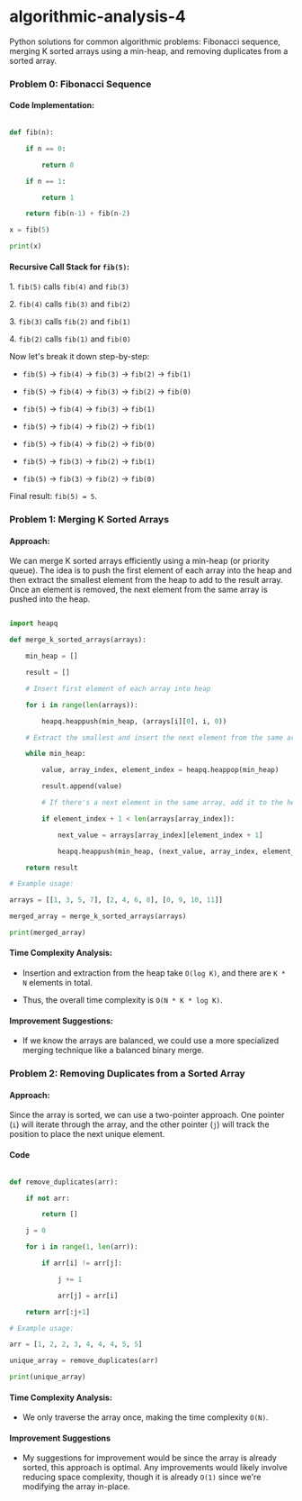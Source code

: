 # algorithmic-analysis-4
Python solutions for common algorithmic problems: Fibonacci sequence, merging K sorted arrays using a min-heap, and removing duplicates from a sorted array.

### Problem 0: Fibonacci Sequence

#### Code Implementation:

```python

def fib(n):

    if n == 0:

        return 0

    if n == 1:

        return 1

    return fib(n-1) + fib(n-2)

x = fib(5)

print(x)

```

#### Recursive Call Stack for `fib(5)`:

1\. `fib(5)` calls `fib(4)` and `fib(3)`

2\. `fib(4)` calls `fib(3)` and `fib(2)`

3\. `fib(3)` calls `fib(2)` and `fib(1)`

4\. `fib(2)` calls `fib(1)` and `fib(0)`

Now let's break it down step-by-step:

- `fib(5)` -> `fib(4)` -> `fib(3)` -> `fib(2)` -> `fib(1)`

- `fib(5)` -> `fib(4)` -> `fib(3)` -> `fib(2)` -> `fib(0)`

- `fib(5)` -> `fib(4)` -> `fib(3)` -> `fib(1)`

- `fib(5)` -> `fib(4)` -> `fib(2)` -> `fib(1)`

- `fib(5)` -> `fib(4)` -> `fib(2)` -> `fib(0)`

- `fib(5)` -> `fib(3)` -> `fib(2)` -> `fib(1)`

- `fib(5)` -> `fib(3)` -> `fib(2)` -> `fib(0)`

Final result: `fib(5) = 5`.

### Problem 1: Merging K Sorted Arrays

#### Approach:

We can merge K sorted arrays efficiently using a min-heap (or priority queue). The idea is to push the first element of each array into the heap and then extract the smallest element from the heap to add to the result array. Once an element is removed, the next element from the same array is pushed into the heap.

```python

import heapq

def merge_k_sorted_arrays(arrays):

    min_heap = []

    result = []

    # Insert first element of each array into heap

    for i in range(len(arrays)):

        heapq.heappush(min_heap, (arrays[i][0], i, 0))

    # Extract the smallest and insert the next element from the same array

    while min_heap:

        value, array_index, element_index = heapq.heappop(min_heap)

        result.append(value)

        # If there's a next element in the same array, add it to the heap

        if element_index + 1 < len(arrays[array_index]):

            next_value = arrays[array_index][element_index + 1]

            heapq.heappush(min_heap, (next_value, array_index, element_index + 1))

    return result

# Example usage:

arrays = [[1, 3, 5, 7], [2, 4, 6, 8], [0, 9, 10, 11]]

merged_array = merge_k_sorted_arrays(arrays)

print(merged_array)

```

#### Time Complexity Analysis:

- Insertion and extraction from the heap take `O(log K)`, and there are `K * N` elements in total.

- Thus, the overall time complexity is `O(N * K * log K)`.

#### Improvement Suggestions:

- If we know the arrays are balanced, we could use a more specialized merging technique like a balanced binary merge.

### Problem 2: Removing Duplicates from a Sorted Array

#### Approach:

Since the array is sorted, we can use a two-pointer approach. One pointer (`i`) will iterate through the array, and the other pointer (`j`) will track the position to place the next unique element.

#### Code

```python

def remove_duplicates(arr):

    if not arr:

        return []

    j = 0

    for i in range(1, len(arr)):

        if arr[i] != arr[j]:

            j += 1

            arr[j] = arr[i]

    return arr[:j+1]

# Example usage:

arr = [1, 2, 2, 3, 4, 4, 4, 5, 5]

unique_array = remove_duplicates(arr)

print(unique_array)

```

#### Time Complexity Analysis:

- We only traverse the array once, making the time complexity `O(N)`.

#### Improvement Suggestions

- My suggestions for improvement would be since the array is already sorted, this approach is optimal. Any improvements would likely involve reducing space complexity, though it is already `O(1)` since we're modifying the array in-place.
